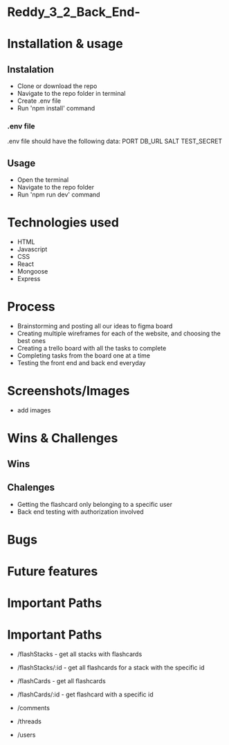 # Reddy_3_2_Back_End-

# Installation & usage
## Instalation
- Clone or download the repo
- Navigate to the repo folder in terminal
- Create .env file
- Run 'npm install' command

### .env file
.env file should have the following data:
PORT
DB_URL
SALT
TEST_SECRET

## Usage
- Open the terminal
- Navigate to the repo folder
- Run 'npm run dev' command

# Technologies used
- HTML
- Javascript
- CSS
- React
- Mongoose
- Express

# Process
- Brainstorming and posting all our ideas to figma board
- Creating multiple wireframes for each of the website, and choosing the best ones
- Creating a trello board with all the tasks to complete
- Completing tasks from the board one at a time
- Testing the front end and back end everyday



# Screenshots/Images
- add images

# Wins & Challenges

## Wins


## Chalenges
- Getting the flashcard only belonging to a specific user
- Back end testing with authorization involved


# Bugs


# Future features


# Important Paths
# Important Paths
- /flashStacks          - get all stacks with flashcards
- /flashStacks/:id      - get all flashcards for a stack with the specific id
- /flashCards           - get all flashcards
- /flashCards/:id       - get flashcard with a specific id

- /comments
- /threads
- /users

